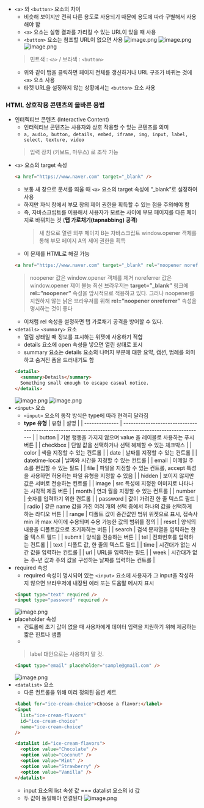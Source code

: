 - `<a>` 와 `<button>` 요소의 차이
  - 비슷해 보이지만 전혀 다른 용도로 사용되기 때문에 용도에 따라 구별해서 사용해야 함
  - `<a>` 요소는 실행 결과를 가리킬 수 있는 URL이 있을 때 사용
  - `<button>` 요소는 참조할 URL이 없으면 사용
  ![image.png](https://prod-files-secure.s3.us-west-2.amazonaws.com/29f67a0d-cdfb-41bc-ba0a-5aa0b4aaac8a/68955067-e4d3-4636-81be-c984e7ee6c21/image.png)
  ![image.png](https://prod-files-secure.s3.us-west-2.amazonaws.com/29f67a0d-cdfb-41bc-ba0a-5aa0b4aaac8a/26e86f35-ac83-49aa-ae39-ffd1452de930/image.png)
  ![image.png](https://prod-files-secure.s3.us-west-2.amazonaws.com/29f67a0d-cdfb-41bc-ba0a-5aa0b4aaac8a/f1bb66fd-ad08-418f-8824-624a7a049e81/image.png)
  > 민트색 : `<a>` / 보라색 : `<button>`
  - 위와 같이 탭을 클릭하면 페이지 전체를 갱신하거나 URL 구조가 바뀌는 것에 `<a>` 요소 사용
  - 타켓 URL을 설정하지 않는 상황에서는 `<button>` 요소 사용

### HTML 상호작용 콘텐츠의 올바른 용법

- 인터렉티브 콘텐츠 (Interactive Content)
  - 인터렉티브 콘텐츠는 사용자와 상호 작용할 수 있는 콘텐츠를 의미
  - `a, audio, button, details, embed, iframe, img, input, label, select, texture, video`
  > 입력 장치 (키보드, 마우스) 로 조작 가능
- `<a>` 요소의 target 속성
  ```html
  <a href="https://www.naver.com" target="_blank" />
  ```
  - 보통 새 창으로 문서를 띄울 때 `<a>` 요소의 target 속성에 “\_blank”로 설정하여 사용
  - 하지만 자식 창에서 부모 창의 제어 권한을 획득할 수 있는 점을 주의해야 함
  - 즉, 자바스크립트를 이용해서 사용자가 모르는 사이에 부모 페이지를 다른 페이지로 바꿔치는 것 (**탭 가로채기(tapnabbing) 공격**)
    > 새 창으로 열린 외부 페이지 B는 자바스크립트 window.opener 객체를 통해 부모 페이지 A의 제어 권한을 획득
  - 이 문제를 HTML로 해결 가능
  ```html
  <a href="https://www.naver.com" target="_blank" rel="noopener noreferrer" />
  ```
  > noopener 값은 window.opener 객체를 제거 noreferrer 값은 window.opener 제어 불능
  > 최신 브라우저는 **target=”\_blank”** 링크에 **rel=”noopener”** 속성을 암시적으로 적용하고 있다. 그러나 noopener를 지원하지 않는 낡은 브라우저를 위해 **rel=”noopener onreferrer”** 속성을 명시하는 것이 좋다
  - 이처럼 rel 속성을 설정하면 탭 가로채기 공격을 방어할 수 있다.
- `<details>` `<summary>` 요소
  - 열림 상태일 때 정보를 표시하는 위젯에 사용하기 적합
  - details 요소에 open 속성을 넣으면 열린 상태로 표시
  - summary 요소는 details 요소의 나머지 부분에 대한 요약, 캡션, 범례를 의미하고 숨겨진 폼을 드러내기도 함
  ```html
  <details>
    <summary>Details</summary>
    Something small enough to escape casual notice.
  </details>
  ```
  ![image.png](https://prod-files-secure.s3.us-west-2.amazonaws.com/29f67a0d-cdfb-41bc-ba0a-5aa0b4aaac8a/ddf6d4b1-6082-4eb1-82b3-3ae93dbbe5c1/image.png)
  ![image.png](https://prod-files-secure.s3.us-west-2.amazonaws.com/29f67a0d-cdfb-41bc-ba0a-5aa0b4aaac8a/4beb603e-96e6-4d63-b884-14a9cdf892b6/image.png)
- `<input>` 요소
  - `<input>` 요소의 동작 방식은 type에 따라 현격히 달라짐
  - **type 유형**
  | 유형           | 설명                                                                                                    |
  | -------------- | ------------------------------------------------------------------------------------------------------- |
  | button         | 기본 행동을 가지지 않으며 value 을 레이블로 사용하는 푸시 버튼                                          |
  | checkbox       | 단일 값을 선택하거나 선택 해제할 수 있는 체크박스                                                       |
  | color          | 색을 지정할 수 있는 컨트롤                                                                              |
  | date           | 날짜를 지정할 수 있는 컨트롤                                                                            |
  | datetime-local | 날짜와 시간을 지정할 수 있는 컨트롤                                                                     |
  | email          | 이메일 주소를 편집할 수 있는 필드                                                                       |
  | file           | 파일을 지정할 수 있는 컨트롤, accept 특성을 사용하면 허용하는 파일 유형을 지정할 수 있음                |
  | hidden         | 보이지 않지만 값은 서버로 전송하는 컨트롤                                                               |
  | image          | src 특성에 지정한 이미지로 나타나는 시각적 제출 버튼                                                    |
  | month          | 연과 월을 지정할 수 있는 컨트롤                                                                         |
  | number         | 숫자를 입력하기 위한 컨트롤                                                                             |
  | password       | 값이 가려진 한 줄 텍스트 필드                                                                           |
  | radio          | 같은 name 값을 가진 여러 개의 선택 중에서 하나의 값을 선택하게 하는 라디오 버튼                         |
  | range          | 디폴트 값이 중간값인 범위 위젯으로 표시, 접속사 min 과 max 사이에 수용되며 수용 가능한 값의 범위를 정의 |
  | reset          | 양식의 내용을 디폴트값으로 초기화하는 버튼                                                              |
  | search         | 검색 문자열을 입력하는 한 줄 텍스트 필드                                                                |
  | submit         | 양식을 전송하는 버튼                                                                                    |
  | tel            | 전화번호를 입력하는 컨트롤                                                                              |
  | text           | 디폴트 값, 한 줄의 텍스트 필드                                                                          |
  | time           | 시간대가 없는 시간 값을 입력하는 컨트롤                                                                 |
  | url            | URL을 입력하는 필드                                                                                     |
  | week           | 시간대가 없는 주-년 값과 주의 값을 구성하는 날짜를 입력하는 컨트롤                                      |
- required 속성
  - required 속성이 명시되어 있는 `<input>` 요소에 사용자가 그 input을 작성하지 않으면 브라우저에 내장된 에러 또는 도움말 메시지 표시
  ```html
  <input type="text" required />
  <input type="password" required />
  ```
  ![image.png](https://prod-files-secure.s3.us-west-2.amazonaws.com/29f67a0d-cdfb-41bc-ba0a-5aa0b4aaac8a/9f8cca16-78f2-4946-89cd-80ac32b962de/image.png)
- placeholder 속성
  - 컨트롤에 초기 값이 없을 때 사용자에게 데이터 입력을 지원하기 위해 제공하는 짧은 힌트나 샘플
  -
  > label 대안으로는 사용하지 말 것.
  ```html
  <input type="email" placeholder="sample@gmail.com" />
  ```
  ![image.png](https://prod-files-secure.s3.us-west-2.amazonaws.com/29f67a0d-cdfb-41bc-ba0a-5aa0b4aaac8a/6dab5ead-0f22-4965-941a-50253fef19d5/image.png)
- `<datalist>` 요소
  - 다른 컨트롤을 위해 미리 정의된 옵션 세트
  ```html
  <label for="ice-cream-choice">Choose a flavor:</label>
  <input
    list="ice-cream-flavors"
    id="ice-cream-choice"
    name="ice-cream-choice"
  />

  <datalist id="ice-cream-flavors">
    <option value="Chocolate" />
    <option value="Coconut" />
    <option value="Mint" />
    <option value="Strawberry" />
    <option value="Vanilla" />
  </datalist>
  ```
  - input 요소의 list 속성 값 === datalist 요소의 id 값
  - 두 값이 동일해야 연결된다
  ![image.png](https://prod-files-secure.s3.us-west-2.amazonaws.com/29f67a0d-cdfb-41bc-ba0a-5aa0b4aaac8a/e9e42772-69fc-4768-914d-73f9861cbbf5/image.png)

